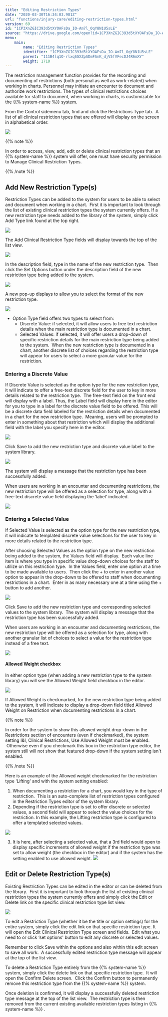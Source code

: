 ```yaml
---
title: "Editing Restriction Types"
date: "2020-03-30T16:34:03.981Z"
url: "functions/injury-care/editing-restriction-types.html"
version: 69
id: "1CP3XnZGIC393d5tXYOAFsDa_IO-Am7l_OqY8N1U5sLE"
source: "https://drive.google.com/open?id=1CP3XnZGIC393d5tXYOAFsDa_IO-Am7l_OqY8N1U5sLE"
menu:
    main:
        name: "Editing Restriction Types"
        identifier: "1CP3XnZGIC393d5tXYOAFsDa_IO-Am7l_OqY8N1U5sLE"
        parent: "111B4lq1O-rlxqSGXZpADmFAnK_djV5fVFecDJ4R6mXY"
        weight: 1710
---
```

The restriction management function provides for the recording and documenting of restrictions (both personal as well as work-related) when working in charts. Personnel may initiate an encounter to document and authorize work restrictions. The types of clinical restrictions choices available for staff to document, when working in charts, is customizable for the {{% system-name %}} system.

From the Control sidemenu tab, find and click the Restrictions Type tab.  A list of all clinical restriction types that are offered will display on the screen in alphabetical order.



![](editing-restriction-types.images/image11.png)



{{% note %}}

In order to access, view, add, edit or delete clinical restriction types that an {{% system-name %}} system will offer, one must have security permission to Manage Clinical Restriction Types.

{{% /note %}}


## Add New Restriction Type(s)

Restriction Types can be added to the system for users to be able to select and document when working in a chart.  First it is important to look through the list of existing clinical restriction types the system currently offers. If a new restriction type needs added to the library of the system, simply click Add Type link found at the top right.



![](editing-restriction-types.images/image13.png)



The Add Clinical Restriction Type fields will display towards the top of the list view.  



![](editing-restriction-types.images/image7.png)



In the description field, type in the name of the new restriction type.  Then click the Set Options button under the description field of the new restriction type being added to the system.



![](editing-restriction-types.images/image4.png)



A new pop-up displays to allow you to select the format of the new restriction type.  



![](editing-restriction-types.images/image8.png)



* Option Type field offers two types to select from:
    * Discrete Value: if selected, it will allow users to free text restriction details when the main restriction type is documented in a chart.
    * Selected Values: if selected, it will offer users a drop-down of specific restriction details for the main restriction type being added to the system.  When the new restriction type is documented in a chart, another discrete list of choices regarding the restriction type will appear for users to select a more granular value for the restriction.

### Entering a Discrete Value

If Discrete Value is selected as the option type for the new restriction type, it will indicate to offer a free-text discrete field for the user to key in more details related to the restriction type.  The free-text field on the front end will display with a label. Thus, the Label field will display here in the editor for you to type in a label for the discrete value field to be offered. This will be a discrete data field labeled for the restriction details when documented in a chart for the new restriction type.  Meaning, users will be prompted to enter in something about that restriction which will display the additional field with the label you specify here in the editor.



![](editing-restriction-types.images/image3.png)



Click Save to add the new restriction type and discrete value label to the system library.



![](editing-restriction-types.images/image6.png)



The system will display a message that the restriction type has been successfully added.

When users are working in an encounter and documenting restrictions, the new restriction type will be offered as a selection for type, along with a free-text discrete value field displaying the ‘label' indicated.



![](editing-restriction-types.images/image14.png)



### Entering a Selected Value

If Selected Value is selected as the option type for the new restriction type, it will indicate to templated discrete value selections for the user to key in more details related to the restriction type.  



After choosing Selected Values as the option type on the new restriction being added to the system, the Values field will display.  Each value line item is where you type in specific value drop-down choices for the staff to utilize on this restriction type.  In the Values field, enter one option at a time to be made available to users.  Then click the + to enter in another value option to appear in the drop-down to be offered to staff when documenting restrictions in a chart.  Enter in as many necessary one at a time using the + button to add another.



![](editing-restriction-types.images/image9.png)



Click Save to add the new restriction type and corresponding selected values to the system library.  The system will display a message that the restriction type has been successfully added.



When users are working in an encounter and documenting restrictions, the new restriction type will be offered as a selection for type, along with another granular list of choices to select a value for the restriction type instead of a free text.



![](editing-restriction-types.images/image10.png)



#### Allowed Weight checkbox

In either option type (when adding a new restriction type to the system library) you will see the Allowed Weight field checkbox in the editor.



![](editing-restriction-types.images/image1.png)



If Allowed Weight is checkmarked, for the new restriction type being added to the system, it will indicate to display a drop-down field titled Allowed Weight on Restriction when documenting restrictions in a chart.

{{% note %}}

In order for the system to show this allowed weight drop-down in the Restrictions section of encounters (even if checkmarked), the system setting I&I, Clinical Restrictions, Use Allowed Weight must be enabled.  Otherwise even if you checkmark this box in the restriction type editor, the system still will not show that featured drop-down if the system setting isn't enabled.

{{% /note %}}


Here is an example of the Allowed weight checkmarked for the restriction type ‘Lifting' and with the system setting enabled:

1. When documenting a restriction for a chart, you would key in the type of restriction.  This is an auto-complete list of restriction types configured in the Restriction Types editor of the system library.
2. Depending if the restriction type is set to offer discrete or selected values, a second field will appear to select the value choices for the restriction. In this example, the Lifting restriction type is configured to offer a templated selected values.



![](editing-restriction-types.images/image5.png)



3. It is here, after selecting a selected value, that a 3rd field would open to display specific increments of allowed weight if the restriction type was set to allow weight (the checkbox in the editor) and if the system has the setting enabled to use allowed weight.  ![](editing-restriction-types.images/image2.png)



## Edit or Delete Restriction Type(s)

Existing Restriction Types can be edited in the editor or can be deleted from the library.  First it is important to look through the list of existing clinical restriction types the system currently offers and simply click the Edit or Delete link on the specific clinical restriction type list view.



![](editing-restriction-types.images/image12.png)



To edit a Restriction Type (whether it be the title or option settings) for the entire system, simply click the edit link on that specific restriction type. It will open the Edit Clinical Restriction Type screen and fields.  Edit what you need to or click ‘set options' button to edit any discrete or selected values.

Remember to click Save within the options and also within this edit screen to save all work.  A successfully edited restriction type message will appear at the top of the list view.

To delete a Restriction Type entirely from the {{% system-name %}} system, simply click the delete link on that specific restriction type.  It will open the Confirm Delete screen.  Click the Confirm button to permanently remove this restriction type from the {{% system-name %}} system.

Once deletion is confirmed, it will display a successfully deleted restriction type message at the top of the list view.  The restriction type is then removed from the current existing available restriction types listing in {{% system-name %}} .



